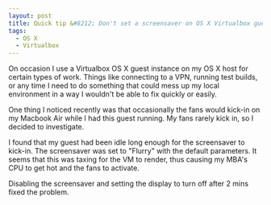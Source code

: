 ```yaml
---
layout: post
title: Quick tip &#8212; Don't set a screensaver on OS X Virtualbox guests
tags:
  - OS X
  - Virtualbox
---
```

On occasion I use a Virtualbox OS X guest instance on my OS X host for certain types of work. Things like connecting to a VPN, running test builds, or any time I need to do something that could mess up my local environment in a way I wouldn't be able to fix quickly or easily.

One thing I noticed recently was that occasionally the fans would kick-in on my Macbook Air while I had this guest running. My fans rarely kick in, so I decided to investigate.

I found that my guest had been idle long enough for the screensaver to kick-in. The screensaver was set to "Flurry" with the default parameters. It seems that this was taxing for the VM to render, thus causing my MBA's CPU to get hot and the fans to activate.

Disabling the screensaver and setting the display to turn off after 2 mins fixed the problem.
